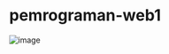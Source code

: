 # pemrograman-web1
![image](https://github.com/arabgg/pemrograman-web1/assets/136258971/ab1a669e-4016-416f-9923-e48961c794a4)
